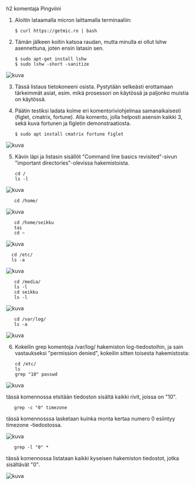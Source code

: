 h2 komentaja Pingviini

1. Aloitin lataamalla micron laittamalla terminaaliin: 

       $ curl https://getmic.ro | bash

2. Tämän jälkeen koitin katsoa raudan, mutta minulla ei ollut lshw asennettuna, joten ensin latasin sen.

       $ sudo apt-get install lshw
       $ sudo lshw -short -sanitize
       
 ![kuva](https://user-images.githubusercontent.com/105205141/213909443-a8d0ead2-b005-4713-a4e2-1f7240b875de.png)
 
 3. Tässä listaus tietokoneeni osista. Pystytään selkeästi erottamaan tärkeimmät asiat, esim. mikä prosessori on käytössä ja paljonko muistia on käytössä. 

4. Päätin testiksi ladata kolme eri komentoriviohjelmaa samanaikaisesti (figlet, cmatrix, fortune). Alla komento, jolla helposti asensin kaikki 3, sekä kuva fortunen ja figletin demonstraatiosta.

       $ sudo apt install cmatrix fortune figlet
       
 ![kuva](https://user-images.githubusercontent.com/105205141/213910111-12dc374f-09e6-427f-bc89-1676d76c285e.png)

5. Kävin läpi ja listasin sisällöt "Command line basics revisited"-sivun "important directories"-olevissa hakemistoista.

       cd / 
       ls -l
       
 ![kuva](https://user-images.githubusercontent.com/105205141/213910298-63d7c22f-72b3-47e2-82e4-8e10323ca04d.png)
       
       cd /home/
       
 ![kuva](https://user-images.githubusercontent.com/105205141/213910362-b54fa03e-298e-4900-9d93-106029127664.png)
 
       cd /home/seikku 
       tai
       cd ~
       
 ![kuva](https://user-images.githubusercontent.com/105205141/213910425-5a164334-3ce1-4ea2-b3b8-ce610154aa2c.png)
 
      cd /etc/
      ls -a
      
 ![kuva](https://user-images.githubusercontent.com/105205141/213910571-d3c34ce5-6e95-431d-a631-b95e8c18e27d.png)
 
       cd /media/
       ls -l
       cd seikku
       ls -l
       
 ![kuva](https://user-images.githubusercontent.com/105205141/213910615-1d950b76-be67-4d53-b60c-9681b7c36df0.png)
 
       
       cd /var/log/
       ls -a
       
 ![kuva](https://user-images.githubusercontent.com/105205141/213910671-b6a2306f-8203-401f-9fdc-4744eecd2730.png)
 
 6. Kokeilin grep komentoja /var/log/ hakemiston log-tiedostoihin, ja sain vastaukseksi "permission denied", kokeilin sitten toisesta hakemistosta: 

        cd /etc/
        ls 
        grep "10" passwd
        
 ![kuva](https://user-images.githubusercontent.com/105205141/213910829-f98be599-657c-4df1-9026-abfe414b721d.png)
 
 tässä komennossa etsitään tiedoston sisältä kaikki rivit, joissa on "10".
 
       grep -c "0" timezone
       
 tässä komennosssa lasketaan kuinka monta kertaa numero 0 esiintyy timezone -tiedostossa.
 
 ![kuva](https://user-images.githubusercontent.com/105205141/213927765-7076c140-1139-4e2d-99d7-8398464eb426.png)
 
       
       grep -l "0" *
       
  tässä komennossa listataan kaikki kyseisen hakemiston tiedostot, jotka sisältävät "0". 
  
  ![kuva](https://user-images.githubusercontent.com/105205141/213927996-587601b6-9ed3-4f43-8df4-8cf502ce2ce9.png)






